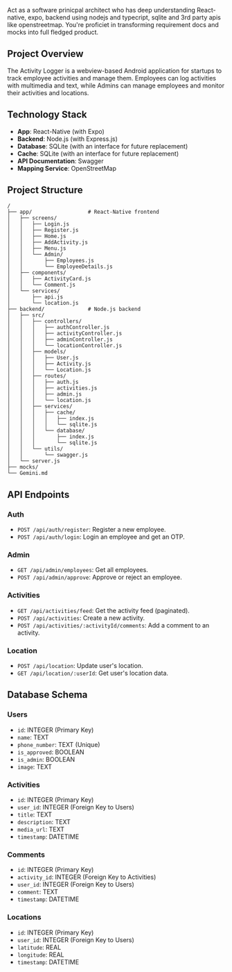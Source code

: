 Act as a software prinicpal architect who has deep understanding React-native, expo, backend using nodejs and typecript, sqlite and 3rd party apis like openstreetmap. You're proficiet in transforming requirement docs and mocks into full fledged product. 

## Project Overview
The Activity Logger is a webview-based Android application for startups to track employee activities and manage them. Employees can log activities with multimedia and text, while Admins can manage employees and monitor their activities and locations.

## Technology Stack
*   **App**: React-Native (with Expo)
*   **Backend**: Node.js (with Express.js)
*   **Database**: SQLite (with an interface for future replacement)
*   **Cache**: SQLite (with an interface for future replacement)
*   **API Documentation**: Swagger
*   **Mapping Service**: OpenStreetMap

## Project Structure
```
/
├── app/                  # React-Native frontend
│   ├── screens/
│   │   ├── Login.js
│   │   ├── Register.js
│   │   ├── Home.js
│   │   ├── AddActivity.js
│   │   ├── Menu.js
│   │   └── Admin/
│   │       ├── Employees.js
│   │       └── EmployeeDetails.js
│   ├── components/
│   │   ├── ActivityCard.js
│   │   └── Comment.js
│   └── services/
│       ├── api.js
│       └── location.js
├── backend/              # Node.js backend
│   ├── src/
│   │   ├── controllers/
│   │   │   ├── authController.js
│   │   │   ├── activityController.js
│   │   │   ├── adminController.js
│   │   │   └── locationController.js
│   │   ├── models/
│   │   │   ├── User.js
│   │   │   ├── Activity.js
│   │   │   └── Location.js
│   │   ├── routes/
│   │   │   ├── auth.js
│   │   │   ├── activities.js
│   │   │   ├── admin.js
│   │   │   └── location.js
│   │   ├── services/
│   │   │   ├── cache/
│   │   │   │   ├── index.js
│   │   │   │   └── sqlite.js
│   │   │   └── database/
│   │   │       ├── index.js
│   │   │       └── sqlite.js
│   │   └── utils/
│   │       └── swagger.js
│   └── server.js
├── mocks/
└── Gemini.md
```

## API Endpoints

### Auth
*   `POST /api/auth/register`: Register a new employee.
*   `POST /api/auth/login`: Login an employee and get an OTP.

### Admin
*   `GET /api/admin/employees`: Get all employees.
*   `POST /api/admin/approve`: Approve or reject an employee.

### Activities
*   `GET /api/activities/feed`: Get the activity feed (paginated).
*   `POST /api/activities`: Create a new activity.
*   `POST /api/activities/:activityId/comments`: Add a comment to an activity.

### Location
*   `POST /api/location`: Update user's location.
*   `GET /api/location/:userId`: Get user's location data.

## Database Schema

### Users
*   `id`: INTEGER (Primary Key)
*   `name`: TEXT
*   `phone_number`: TEXT (Unique)
*   `is_approved`: BOOLEAN
*   `is_admin`: BOOLEAN
*   `image`: TEXT

### Activities
*   `id`: INTEGER (Primary Key)
*   `user_id`: INTEGER (Foreign Key to Users)
*   `title`: TEXT
*   `description`: TEXT
*   `media_url`: TEXT
*   `timestamp`: DATETIME

### Comments
*   `id`: INTEGER (Primary Key)
*   `activity_id`: INTEGER (Foreign Key to Activities)
*   `user_id`: INTEGER (Foreign Key to Users)
*   `comment`: TEXT
*   `timestamp`: DATETIME

### Locations
*   `id`: INTEGER (Primary Key)
*   `user_id`: INTEGER (Foreign Key to Users)
*   `latitude`: REAL
*   `longitude`: REAL
*   `timestamp`: DATETIME
